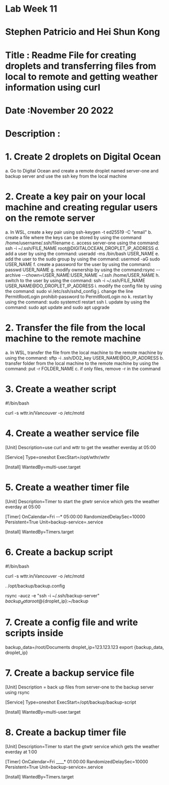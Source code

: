 # Lab Week 11

# Stephen Patricio and Hei Shun Kong

# Title : Readme File for creating droplets and transferring files from local to remote and getting weather information using curl

# Date :November 20 2022

# Description :

# 1. Create 2 droplets on Digital Ocean

a. Go to Digital Ocean and create a remote droplet named server-one and backup server and use the ssh key from the local machine

# 2. Create a key pair on your local machine and creating regular users on the remote server

a. In WSL, create a key pair using ssh-keygen -t ed25519 -C "email"
b. create a file where the keys can be stored by using the command /home/username/.ssh/filename
c. access server-one using the command: ssh -i ~/.ssh/FILE_NAME root@DIGITALOCEAN_DROPLET_IP_ADDRESS
d. add a user by using the command: useradd -ms /bin/bash USER_NAME
e. add the user to the sudo group by using the command: usermod -aG sudo USER_NAME
f. create a password for the user by using the command: passwd USER_NAME
g. modify ownership by using the command:rsync --archive --chown=USER_NAME:USER_NAME ~/.ssh /home/USER_NAME
h. switch to the user by using the command: ssh -i ~/.ssh/FILE_NAME USER_NAME@DO_DROPLET_IP_ADDRESS
i. modify the config file by using the command: sudo vi /etc/ssh/sshd_config
j. change the line PermitRootLogin prohibit-password to PermitRootLogin no
k. restart by using the command: sudo systemctl restart ssh
l. update by using the command: sudo apt update and sudo apt upgrade

# 2. Transfer the file from the local machine to the remote machine

a. In WSL, transfer the file from the local machine to the remote machine by using the command: sftp -i .ssh/DO2_key USER_NAME@DO_IP_ADDRESS
b. transfer folder from the local machine to the remote machine by using the command: put -r FOLDER_NAME
c. if only files, remove -r in the command

# 3. Create a weather script

#!/bin/bash

curl -s wttr.in/Vancouver -o /etc/motd

# 4. Create a weather service file

[Unit]
Description=use curl and wttr to get the weather everday at 05:00

[Service]
Type=oneshot
ExecStart=/opt/wthr/wthr

[Install]
WantedBy=multi-user.target

# 5. Create a weather timer file

[Unit]
Description=Timer to start the gtwtr service which gets the weather everday at 05:00

[Timer]
OnCalendar=Fri _-_-\* 05:00:00
RandomizedDelaySec=10000
Persistent=True
Unit=backup-service=.service

[Install]
WantedBy=Timers.target

# 6. Create a backup script

#!/bin/bash

curl -s wttr.in/Vancouver -o /etc/motd

. /opt/backup/backup.config

rsync -aucz -e "ssh -i ~/.ssh/backup-server" ${backup_data} root@${droplet_ip}:~/backup

# 7. Create a config file and write scripts inside

backup_data=/root/Documents
droplet_ip=123.123.123
export {backup_data, droplet_ip}

# 7. Create a backup service file

[Unit]
Description = back up files from server-one to the backup server using rsync

[Service]
Type=oneshot
ExecStart=/opt/backup/backup-script

[Install]
WantedBy=multi-user.target

# 8. Create a backup timer file

[Unit]
Description=Timer to start the gtwtr service which gets the weather everday at 1:00

[Timer]
OnCalendar=Fri \_\_\_\_\* 01:00:00
RandomizedDelaySec=10000
Persistent=True
Unit=backup-service=.service

[Install]
WantedBy=Timers.target
